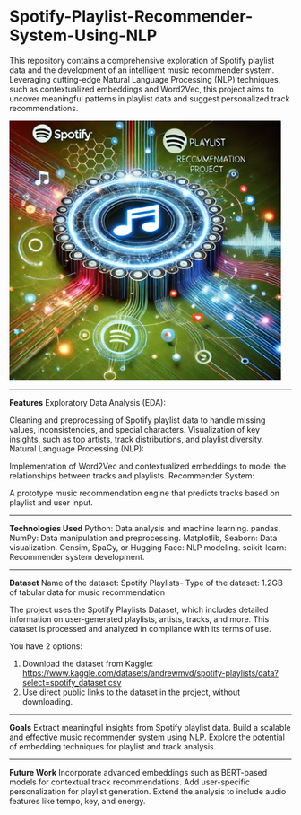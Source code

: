# Spotify-Playlist-Recommender-System-Using-NLP
This repository contains a comprehensive exploration of Spotify playlist data and the development of an intelligent music recommender system. Leveraging cutting-edge Natural Language Processing (NLP) techniques, such as contextualized embeddings and Word2Vec, this project aims to uncover meaningful patterns in playlist data and suggest personalized track recommendations.

  ![Spotify](Presentation/spotify.png)
_____________________________________________________________________________________________________________________
**Features**
Exploratory Data Analysis (EDA):

Cleaning and preprocessing of Spotify playlist data to handle missing values, inconsistencies, and special characters.
Visualization of key insights, such as top artists, track distributions, and playlist diversity.
Natural Language Processing (NLP):

Implementation of Word2Vec and contextualized embeddings to model the relationships between tracks and playlists.
Recommender System:

A prototype music recommendation engine that predicts tracks based on playlist and user input.
_____________________________________________________________________________________________________________________
**Technologies Used**
Python: Data analysis and machine learning.
pandas, NumPy: Data manipulation and preprocessing.
Matplotlib, Seaborn: Data visualization.
Gensim, SpaCy, or Hugging Face: NLP modeling.
scikit-learn: Recommender system development.
____________________________________________________________________________________________________________________
**Dataset**
Name of the dataset: Spotify Playlists-
Type of the dataset: 1.2GB of tabular data for music recommendation

The project uses the Spotify Playlists Dataset, which includes detailed information on user-generated playlists, artists, tracks, and more. This dataset is processed and analyzed in compliance with its terms of use.

You have 2 options: 
1. Download the dataset from Kaggle: https://www.kaggle.com/datasets/andrewmvd/spotify-playlists/data?select=spotify_dataset.csv
2. Use direct public links to the dataset in the project, without downloading.

_________________________________________________________________________________________________________________
**Goals**
Extract meaningful insights from Spotify playlist data.
Build a scalable and effective music recommender system using NLP.
Explore the potential of embedding techniques for playlist and track analysis.
_____________________________________________________________________________________________________________________
**Future Work**
Incorporate advanced embeddings such as BERT-based models for contextual track recommendations.
Add user-specific personalization for playlist generation.
Extend the analysis to include audio features like tempo, key, and energy.

